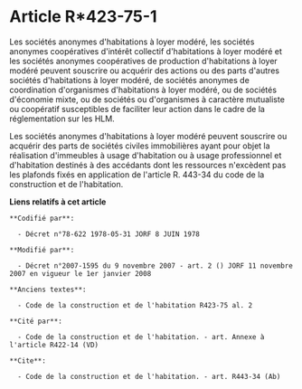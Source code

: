 # Article R*423-75-1

Les sociétés anonymes d'habitations à loyer modéré, les sociétés anonymes coopératives d'intérêt collectif d'habitations à
loyer modéré et les sociétés anonymes coopératives de production d'habitations à loyer modéré peuvent souscrire ou acquérir
des actions ou des parts d'autres sociétés d'habitations à loyer modéré, de sociétés anonymes de coordination d'organismes
d'habitations à loyer modéré, ou de sociétés d'économie mixte, ou de sociétés ou d'organismes à caractère mutualiste ou
coopératif susceptibles de faciliter leur action dans le cadre de la réglementation sur les HLM.

Les sociétés anonymes d'habitations à loyer modéré peuvent souscrire ou acquérir des parts de sociétés civiles immobilières
ayant pour objet la réalisation d'immeubles à usage d'habitation ou à usage professionnel et d'habitation destinés à des
accédants dont les ressources n'excèdent pas les plafonds fixés en application de l'article R. 443-34 du code de la
construction et de l'habitation.

**Liens relatifs à cet article**

	**Codifié par**:

	  - Décret n°78-622 1978-05-31 JORF 8 JUIN 1978

	**Modifié par**:

	  - Décret n°2007-1595 du 9 novembre 2007 - art. 2 () JORF 11 novembre 2007 en vigueur le 1er janvier 2008

	**Anciens textes**:

	  - Code de la construction et de l'habitation R423-75 al. 2

	**Cité par**:

	  - Code de la construction et de l'habitation. - art. Annexe à l'article R422-14 (VD)

	**Cite**:

	  - Code de la construction et de l'habitation. - art. R443-34 (Ab)
